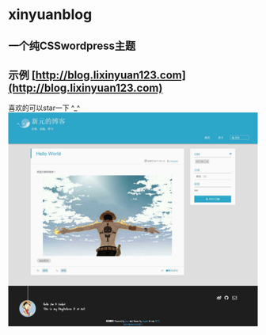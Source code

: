 # xinyuanblog
## 一个纯CSSwordpress主题
## 示例 [http://blog.lixinyuan123.com](http://blog.lixinyuan123.com)
喜欢的可以star一下  ^_^
<img src="assets/images/home.jpg">
